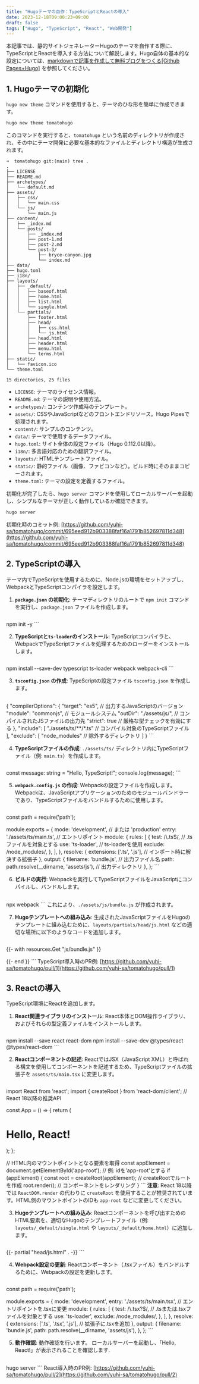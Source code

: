 ```yaml
---
title: "Hugoテーマの自作：TypeScriptとReactの導入"
date: 2023-12-18T09:00:23+09:00
draft: false
tags: ["Hugo", "TypeScript", "React", "Web開発"] 
---
```

<!--more-->
本記事では、静的サイトジェネレーターHugoのテーマを自作する際に、TypeScriptとReactを導入する方法について解説します。Hugo自体の基本的な設定については、[markdownで記事を作成して無料ブログをつくる[Github Pages+Hugo]](https://yuhi-sa.github.io/posts/20210204_hugo/1/) を参照してください。

## 1. Hugoテーマの初期化

`hugo new theme` コマンドを使用すると、テーマのひな形を簡単に作成できます。

```bash
hugo new theme tomatohugo
```
このコマンドを実行すると、`tomatohugo` という名前のディレクトリが作成され、その中にテーマ開発に必要な基本的なファイルとディレクトリ構造が生成されます。

```
➜  tomatohugo git:(main) tree .
.
├── LICENSE
├── README.md
├── archetypes/
│   └── default.md
├── assets/
│   ├── css/
│   │   └── main.css
│   └── js/
│       └── main.js
├── content/
│   ├── _index.md
│   └── posts/
│       ├── _index.md
│       ├── post-1.md
│       ├── post-2.md
│       └── post-3/
│           ├── bryce-canyon.jpg
│           └── index.md
├── data/
├── hugo.toml
├── i18n/
├── layouts/
│   ├── _default/
│   │   ├── baseof.html
│   │   ├── home.html
│   │   ├── list.html
│   │   └── single.html
│   └── partials/
│       ├── footer.html
│       ├── head/
│       │   ├── css.html
│       │   └── js.html
│       ├── head.html
│       ├── header.html
│       ├── menu.html
│       └── terms.html
├── static/
│   └── favicon.ico
└── theme.toml

15 directories, 25 files
```
-   `LICENSE`: テーマのライセンス情報。
-   `README.md`: テーマの説明や使用方法。
-   `archetypes/`: コンテンツ作成時のテンプレート。
-   `assets/`: CSSやJavaScriptなどのフロントエンドリソース。Hugo Pipesで処理されます。
-   `content/`: サンプルのコンテンツ。
-   `data/`: テーマで使用するデータファイル。
-   `hugo.toml`: サイト全体の設定ファイル（Hugo 0.112.0以降）。
-   `i18n/`: 多言語対応のための翻訳ファイル。
-   `layouts/`: HTMLテンプレートファイル。
-   `static/`: 静的ファイル（画像、ファビコンなど）。ビルド時にそのままコピーされます。
-   `theme.toml`: テーマの設定を定義するファイル。

初期化が完了したら、`hugo server` コマンドを使用してローカルサーバーを起動し、シンプルなテーマが正しく動作しているか確認できます。

```bash
hugo server
```
初期化時のコミット例: [https://github.com/yuhi-sa/tomatohugo/commit/695eed912b903388faf16a1791b852697811d348](https://github.com/yuhi-sa/tomatohugo/commit/695eed912b903388faf16a1791b852697811d348)

## 2. TypeScriptの導入

テーマ内でTypeScriptを使用するために、Node.jsの環境をセットアップし、WebpackとTypeScriptコンパイラを設定します。

1.  **`package.json` の初期化**:
    テーマディレクトリのルートで `npm init` コマンドを実行し、`package.json` ファイルを作成します。

    ```bash
npm init -y
    ```

2.  **TypeScriptと`ts-loader`のインストール**:
    TypeScriptコンパイラと、WebpackでTypeScriptファイルを処理するためのローダーをインストールします。

    ```bash
npm install --save-dev typescript ts-loader webpack webpack-cli
    ```

3.  **`tsconfig.json` の作成**:
    TypeScriptの設定ファイル `tsconfig.json` を作成します。

    ```json
{
  "compilerOptions": {
    "target": "es5",          // 出力するJavaScriptのバージョン
    "module": "commonjs",     // モジュールシステム
    "outDir": "./assets/js/", // コンパイルされたJSファイルの出力先
    "strict": true            // 厳格な型チェックを有効にする
  },
  "include": [
    "./assets/ts/**/*.ts"     // コンパイル対象のTypeScriptファイル
  ],
  "exclude": [
    "node_modules"            // 除外するディレクトリ
  ]
}
    ```

4.  **TypeScriptファイルの作成**:
    `./assets/ts/` ディレクトリ内にTypeScriptファイル（例: `main.ts`）を作成します。

    ```typescript:assets/ts/main.ts
const message: string = "Hello, TypeScript!";
console.log(message);
    ```

5.  **`webpack.config.js` の作成**:
    Webpackの設定ファイルを作成します。Webpackは、JavaScriptアプリケーションのためのモジュールバンドラーであり、TypeScriptファイルをバンドルするために使用します。

    ```javascript:webpack.config.js
const path = require('path');

module.exports = {
  mode: 'development', // または 'production'
  entry: './assets/ts/main.ts', // エントリポイント
  module: {
    rules: [
      {
        test: /\\.ts$/, // .tsファイルを対象とする
        use: 'ts-loader', // ts-loaderを使用
        exclude: /node_modules/,
      },
    ],
  },
  resolve: {
    extensions: ['.ts', '.js'], // インポート時に解決する拡張子
  },
  output: {
    filename: 'bundle.js', // 出力ファイル名
    path: path.resolve(__dirname, 'assets/js'), // 出力ディレクトリ
  },
};
    ```

6.  **ビルドの実行**:
    Webpackを実行してTypeScriptファイルをJavaScriptにコンパイルし、バンドルします。

    ```bash
npx webpack
    ```
    これにより、`./assets/js/bundle.js` が作成されます。

7.  **Hugoテンプレートへの組み込み**:
    生成されたJavaScriptファイルをHugoのテンプレートに組み込むために、`layouts/partials/head/js.html` などの適切な場所に以下のようなコードを追加します。

    ```html:layouts/partials/head/js.html
<!-- layouts/partials/head/js.html -->
{{- with resources.Get "js/bundle.js" }}
  <script src="{{ .RelPermalink }}"></script>
{{- end }}
    ```
    TypeScript導入時のPR例: [https://github.com/yuhi-sa/tomatohugo/pull/1](https://github.com/yuhi-sa/tomatohugo/pull/1)

## 3. Reactの導入

TypeScript環境にReactを追加します。

1.  **React関連ライブラリのインストール**:
    React本体とDOM操作ライブラリ、およびそれらの型定義ファイルをインストールします。

    ```bash
npm install --save react react-dom
npm install --save-dev @types/react @types/react-dom
    ```

2.  **Reactコンポーネントの記述**:
    ReactではJSX（JavaScript XML）と呼ばれる構文を使用してコンポーネントを記述するため、TypeScriptファイルの拡張子を `assets/ts/main.tsx` に変更します。

    ```typescript:assets/ts/main.tsx
import React from 'react';
import { createRoot } from 'react-dom/client'; // React 18以降の推奨API

const App = () => {
  return (
    <div>
      <h1>Hello, React!</h1>
    </div>
  );
};

// HTML内のマウントポイントとなる要素を取得
const appElement = document.getElementById('app-root'); // 例: idを'app-root'とする
if (appElement) {
  const root = createRoot(appElement); // createRootでルートを作成
  root.render(<App />); // コンポーネントをレンダリング
}
    ```
    **注意**: React 18以降では `ReactDOM.render` の代わりに `createRoot` を使用することが推奨されています。HTML側のマウントポイントのIDも `app-root` などに変更してください。

3.  **Hugoテンプレートへの組み込み**:
    Reactコンポーネントを呼び出すためのHTML要素を、適切なHugoのテンプレートファイル（例: `layouts/_default/single.html` や `layouts/_default/home.html`）に追加します。

    ```html
<main>
  <div id="app-root"></div> <!-- Reactコンポーネントのマウントポイント -->
</main>

<!-- JavaScriptの読み込み -->
{{- partial "head/js.html" . -}}
    ```

4.  **Webpack設定の更新**:
    Reactコンポーネント（.tsxファイル）をバンドルするために、Webpackの設定を更新します。

    ```javascript:webpack.config.js
const path = require('path');

module.exports = {
  mode: 'development',
  entry: './assets/ts/main.tsx', // エントリポイントを.tsxに変更
  module: {
    rules: [
      {
        test: /\\.tsx?$/, // .tsまたは.tsxファイルを対象とする
        use: 'ts-loader',
        exclude: /node_modules/,
      },
    ],
  },
  resolve: {
    extensions: ['.ts', '.tsx', '.js'], // 拡張子に.tsxを追加
  },
  output: {
    filename: 'bundle.js',
    path: path.resolve(__dirname, 'assets/js'),
  },
};
    ```

5.  **動作確認**:
    動作確認を行います。
    ローカルサーバーを起動し、「Hello, React!」が表示されることを確認します.

    ```bash
hugo server
    ```
    React導入時のPR例: [https://github.com/yuhi-sa/tomatohugo/pull/2](https://github.com/yuhi-sa/tomatohugo/pull/2)
